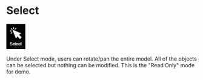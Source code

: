 # Select

![](../.gitbook/assets/select-button.png)

Under Select mode, users can rotate/pan the entire model. All of the objects can be selected but nothing can be modified. This is the "Read Only" mode for demo.

